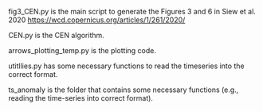 fig3_CEN.py is the main script to generate the Figures 3 and 6 in Siew et al. 2020
https://wcd.copernicus.org/articles/1/261/2020/

CEN.py is the CEN algorithm.

arrows_plotting_temp.py is the plotting code.

utitllies.py has some necessary functions to read the timeseries into the correct format.

ts_anomaly is the folder that contains some necessary functions (e.g., reading the time-series into correct format).
